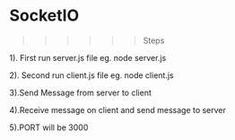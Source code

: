 # SocketIO

>>>>>>Steps  


1). First run server.js file
eg. node server.js


2). Second run client.js file
eg. node client.js



3).Send Message from server to client


4).Receive message on client and send message to server

5).PORT will be 3000
